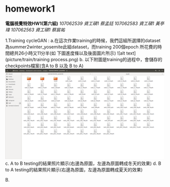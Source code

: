 # homework1

**電腦視覺特效HW1(第六組)**
*107062539 資工碩1 蔡孟廷*
*107062583 資工碩1 黃亭瑋*
*107062563 資工碩1 蔡宸祐*

1.Training cycleGAN :
  a.在這次作業training的時候，我們這組所選擇的dataset為summer2winter_yosemite此組dataset，而training 200個epoch 所花費的時間總共26小時又11分半(如  下圖進度條以及後面圖片所示)
  ![alt text](picture/train/training process.png)
  b.  以下附圖是training的過程中，會儲存的checkpoints檔案(含A to B 以及 B to A)
  ![alt text](picture/train/result.png)
  c.  A to B testing的結果照片顯示(右邊為原圖，左邊為原圖轉成冬天的效果)
  d.  B to A testing的結果照片顯示(右邊為原圖，左邊為原圖轉成夏天的效果)

B.

